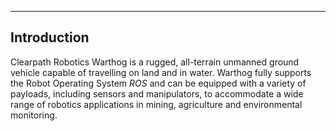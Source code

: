 
---

## Introduction

Clearpath Robotics Warthog is a rugged, all-terrain unmanned ground vehicle capable of travelling on land and in water. 
Warthog fully supports the Robot Operating System _ROS_ and can be equipped with a variety of payloads, including sensors and manipulators, to accommodate a wide range of robotics applications in mining, agriculture and environmental monitoring.
